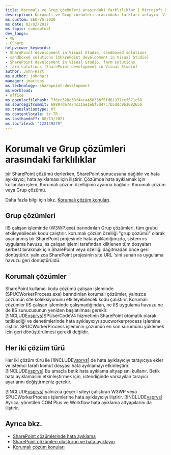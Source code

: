 ```yaml
---
title: Korumalı ve Grup çözümleri arasındaki farklılıklar | Microsoft Docs
description: Korumalı ve Grup çözümleri arasındaki farkları anlayın. Visual Studio her iki çözüm türüyle hata ayıklamanın nasıl yaklaşımının nasıl yapılacağını öğrenin.
ms.custom: SEO-VS-2020
ms.date: 02/02/2017
ms.topic: conceptual
dev_langs:
- VB
- CSharp
helpviewer_keywords:
- SharePoint development in Visual Studio, sandboxed solutions
- sandboxed solutions [SharePoint development in Visual Studio]
- SharePoint development in Visual Studio, farm solutions
- farm solutions [SharePoint development in Visual Studio]
author: John-Hart
ms.author: johnhart
manager: jmartens
ms.technology: sharepoint-development
ms.workload:
- office
ms.openlocfilehash: 7f6cc328c33f4aca45833bf5fd61977cef571c58
ms.sourcegitcommit: 68897da7d74c31ae1ebf5d47c7b5ddc9b108265b
ms.translationtype: MT
ms.contentlocale: tr-TR
ms.lasthandoff: 08/13/2021
ms.locfileid: "122149279"
---
```

# <a name="differences-between-sandboxed-and-farm-solutions"></a>Korumalı ve Grup çözümleri arasındaki farklılıklar
  bir SharePoint çözümü derlerken, SharePoint sunucusuna dağıtılır ve hata ayıklayıcı, hata ayıklaması için iliştirir. Çözümde hata ayıklamak için kullanılan işlem, Korumalı çözüm özelliğinin ayarına bağlıdır: Korumalı çözüm veya Grup çözümü.

 Daha fazla bilgi için bkz. [Korumalı çözüm konuları](../sharepoint/sandboxed-solution-considerations.md).

## <a name="farm-solutions"></a>Grup çözümleri
 IIS çalışan işleminde (W3WP.exe) barındırılan Grup çözümleri, tüm grubu etkileyebilecek kodu çalıştırır. korumalı çözüm özelliği "grup çözümü" olarak ayarlanmış bir SharePoint projesinde hata ayıkladığınızda, sistem ııs uygulama havuzu, ııs çalışan işlemi tarafından kilitlenen tüm dosyaları serbest bırakmak için SharePoint veya özelliği dağıtmadan önce geri dönüştürür. yalnızca SharePoint projesinin site URL 'sini sunan ııs uygulama havuzu geri dönüştürüldü.

## <a name="sandboxed-solutions"></a>Korumalı çözümler
 SharePoint kullanıcı kodu çözümü çalışan işleminde (SPUCWorkerProcess.exe) barındırılan korumalı çözümler, yalnızca çözümün site koleksiyonunu etkileyebilecek kodu çalıştırır. Korumalı çözümler IIS çalışan işleminde çalışmadığından, ne IIS uygulama havuzu ne de IIS sunucusunun yeniden başlatılması gerekir. [!INCLUDE[vsprvs](../sharepoint/includes/vsprvs-md.md)]SPUserCodeV4 hizmetinin SharePoint otomatik olarak tetiklediği ve denetimlerinde hata ayıklayıcıyı spucworkerprocess işlemine iliştirir. SPUCWorkerProcess işleminin çözümün en son sürümünü yüklemek için geri dönüştürülmesi gerekli değildir.

## <a name="either-type-of-solution"></a>Her iki çözüm türü
 Her iki çözüm türü ile [!INCLUDE[vsprvs](../sharepoint/includes/vsprvs-md.md)] de hata ayıklayıcıyı tarayıcıya ekler ve istemci tarafı komut dosyası hata ayıklamayı etkinleştirir. [!INCLUDE[vsprvs](../sharepoint/includes/vsprvs-md.md)] Bu amaçla betik hata ayıklama altyapısını kullanır. Betik hata ayıklamasını etkinleştirmek için, istendiğinde varsayılan tarayıcı ayarlarını değiştirmeniz gerekir.

 [!INCLUDE[vsprvs](../sharepoint/includes/vsprvs-md.md)] yalnızca geçerli siteyi çalıştıran W3WP veya SPUCWorkerProcess işlemlerine hata ayıklayıcıyı iliştirir. [!INCLUDE[vsprvs](../sharepoint/includes/vsprvs-md.md)] Ayrıca, yönetilen COM Plus ve Workflow hata ayıklama altyapılarını da iliştirir.

## <a name="see-also"></a>Ayrıca bkz.
- [SharePoint çözümlerinde hata ayıklama](../sharepoint/debugging-sharepoint-solutions.md)
- [SharePoint çözümleri oluşturun ve hata ayıklayın](../sharepoint/building-and-debugging-sharepoint-solutions.md)
- [Korumalı çözüm konuları](../sharepoint/sandboxed-solution-considerations.md)
